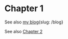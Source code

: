 # Chapter 1

See also [my blog](https://matthiasnoback.nl){slug: /blog}

See also [Chapter 2](#chapter-2)
